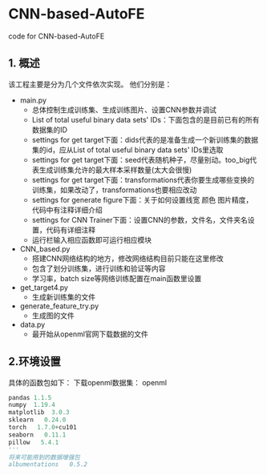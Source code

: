 # CNN-based-AutoFE
code for CNN-based-AutoFE

## 1. 概述

该工程主要是分为几个文件依次实现。
他们分别是：
* main.py
  * 总体控制生成训练集、生成训练图片、设置CNN参数并调试
  * List of total useful binary data sets' IDs：下面包含的是目前已有的所有数据集的ID
  * settings for get target下面：dids代表的是准备生成一个新训练集的数据集的id，应从List of total useful binary data sets' IDs里选取
  * settings for get target下面：seed代表随机种子，尽量别动。too_big代表生成训练集允许的最大样本采样数量(太大会很慢)
  * settings for get target下面：transformations代表你要生成哪些变换的训练集，如果改动了，transformations也要相应改动
  * settings for generate figure下面：关于如何设置线宽  颜色  图片精度， 代码中有注释详细介绍
  * settings for CNN Trainer下面：设置CNN的参数，文件名，文件夹名设置，代码有详细注释
  * 运行栏输入相应函数即可运行相应模块
* CNN_based.py
  * 搭建CNN网络结构的地方，修改网络结构目前只能在这里修改
  * 包含了划分训练集，进行训练和验证等内容
  * 学习率，batch size等网络训练配置在main函数里设置
* get_target4.py
  * 生成新训练集的文件
* generate_feature_try.py
  * 生成图的文件
* data.py
  * 最开始从openml官网下载数据的文件
  
## 2.环境设置

具体的函数包如下：
下载openml数据集：
openml

```python
pandas 1.1.5
numpy  1.19.4
matplotlib  3.0.3
sklearn   0.24.0
torch   1.7.0+cu101
seaborn   0.11.1
pillow   5.4.1
'''
将来可能用到的数据增强包
albumentations   0.5.2
```
